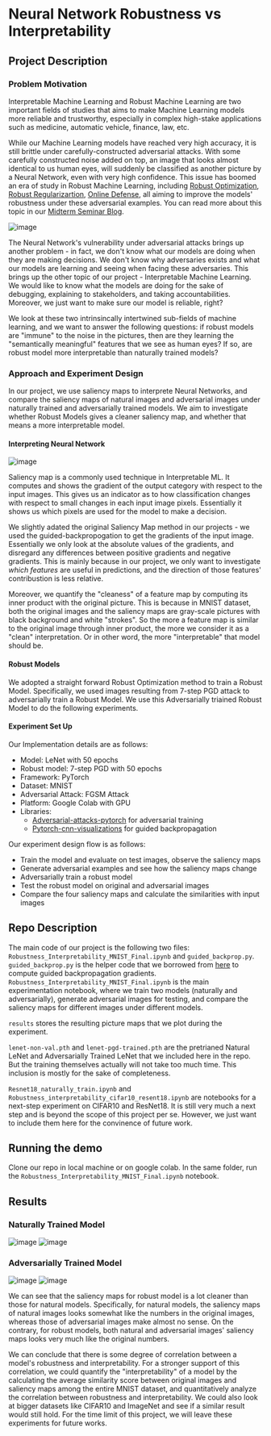 # Neural Network Robustness vs Interpretability
## Project Description
### Problem Motivation
Interpretable Machine Learning and Robust Machine Learning are two important fields of studies that aims to make Machine Learning models more reliable and trustworthy, especially in complex high-stake applications such as medicine, automatic vehicle, finance, law, etc. 

While our Machine Learning models have reached very high accuracy, it is still brittle under carefully-constructed adversarial attacks. With some carefully constructed noise added on top, an image that looks almost identical to us human eyes, will suddenly be classified as another picture by a Neural Network, even with very high confidence. This issue has boomed an era of study in Robust Machine Learning, including [Robust Optimization](https://arxiv.org/pdf/1706.06083.pdf), [Robust Regularizartion](https://arxiv.org/abs/1807.10272),  [Online Defense](https://arxiv.org/abs/2103.14222), all aiming to improve the models' robustness under these adversarial examples. You can read more about this topic in our [Midterm Seminar Blog](https://medium.com/@zixi-wang/comparing-adversarial-attacks-and-defenses-vision-vs-speech-5e2e0f9f753b).

![image](https://user-images.githubusercontent.com/59561588/146614009-dc0914f5-b52a-4e82-9067-8d0c89902ec1.png)

The Neural Network's vulnerability under adversarial attacks brings up another problem - in fact, we don't know what our models are doing when they are making decisions. We don't know why adversaries exists and what our models are learning and seeing when facing these adversaries. This brings up the other topic of our project - Interpretable Machine Learning. We would like to know what the models are doing for the sake of debugging, explaining to stakeholders, and taking accountabilities. Moreover, we just want to make sure our model is reliable, right?

We look at these two intrinsincally intertwined sub-fields of machine learning, and we want to answer the following questions: if robust models are "immune" to the noise in the pictures, then are they learning the "semantically meaningful" features that we see as human eyes? If so, are robust model more interpretable than naturally trained models?
### Approach and Experiment Design
In our project, we use saliency maps to interprete Neural Networks, and compare the saliency maps of natural images and adversarial images under naturally trained and adversarially trained models. We aim to investigate whether Robust Models gives a cleaner saliency map, and whether that means a more interpretable model.
#### Interpreting Neural Network
![image](https://user-images.githubusercontent.com/59561588/146616863-67730e9e-0d61-45e7-8139-975587fdd6e9.png)

Saliency map is a commonly used technique in Interpretable ML. It computes and shows the gradient of the output category with respect to the input images. This gives us an indicator as to how classification changes with respect to small changes in each input image pixels. Essentially it shows us which pixels are used for the model to make a decision. 

We slightly adated the original Saliency Map method in our projects - we used the guided-backpropogation to get the gradients of the input image. Essentially we only look at the absolute values of the gradients, and disregard any differences between positive gradients and negative gradients. This is mainly because in our project, we only want to investigate *which features* are useful in predictions, and the direction of those features' contribustion is less relative.

Moreover, we quantify the "cleaness" of a feature map by computing its inner product with the original picture. This is because in MNIST dataset, both the original images and the saliency maps are gray-scale pictures with black background and white "strokes". So the more a feature map is similar to the original image through inner product, the more we consider it as a "clean" interpretation. Or in other word, the more "interpretable" that model should be.
#### Robust Models
We adopted a straight forward Robust Optimization method to train a Robust Model. Specifically, we used images resulting from 7-step PGD attack to adversarially train a Robust Model. We use this Adversarially triained Robust Model to do the following experiments.
#### Experiment Set Up
Our Implementation details are as follows:
* Model: LeNet with 50 epochs
* Robust model: 7-step PGD with 50 epochs
* Framework: PyTorch
* Dataset: MNIST
* Adversarial Attack: FGSM Attack
* Platform: Google Colab with GPU
* Libraries: 
  * [Adversarial-attacks-pytorch](https://github.com/Harry24k/adversarial-attacks-pytorch) for adversarial training
  * [Pytorch-cnn-visualizations](https://github.com/utkuozbulak/pytorch-cnn-visualizations) for guided backpropagation

Our experiment design flow is as follows:
* Train the model and evaluate on test images, observe the saliency maps
* Generate adversarial examples and see how the saliency maps change
* Adversarially train a robust model
* Test the robust model on original and adversarial images
* Compare the four saliency maps and calculate the similarities with input images


## Repo Description
The main code of our project is the following two files: `Robustness_Interpretability_MNIST_Final.ipynb` and `guided_backprop.py`. `guided_backprop.py` is the helper code that we borrowed from [here](https://github.com/utkuozbulak/pytorch-cnn-visualizations) to compute guided backpropagation gradients. `Robustness_Interpretability_MNIST_Final.ipynb` is the main experimentation notebook, where we train two models (naturally and adversarially), generate adversarial images for testing, and compare the saliency maps for different images under different models.

`results` stores the resulting picture maps that we plot during the experiment.

`lenet-non-val.pth` and `lenet-pgd-trained.pth` are the pretrianed Natural LeNet and Adversarially Trained LeNet that we included here in the repo. But the training themselves actually will not take too much time. This inclusion is mostly for the sake of completeness.

`Resnet18_naturally_train.ipynb` and `Robustness_interpretability_cifar10_resent18.ipynb` are notebooks for a next-step experiment on CIFAR10 and ResNet18. It is still very much a next step and is beyond the scope of this project per se. However, we just want to include them here for the convinence of future work.

## Running the demo
Clone our repo in local machine or on google colab. In the same folder, run the `Robustness_Interpretability_MNIST_Final.ipynb` notebook.
## Results
### Naturally Trained Model
![image](https://user-images.githubusercontent.com/59561588/146620884-b86df0bf-c82e-4b4b-ad1e-59cc6bb83100.png)
![image](https://user-images.githubusercontent.com/59561588/146621757-0bee7b2f-4d14-4fd4-bba8-7bb43de1ffb8.png)


### Adversarially Trained Model
![image](https://user-images.githubusercontent.com/59561588/146620871-c7ba5057-ee5b-4690-91f3-c62ab27086a0.png)
![image](https://user-images.githubusercontent.com/59561588/146621764-168d6a83-fabe-4d39-b88d-a04f97c68aa6.png)


We can see that the saliency maps for robust model is a lot cleaner than those for natural models. Specifically, for natural models, the saliency maps of natural images looks somewhat like the numbers in the original images, whereas those of adversarial images make almost no sense. On the contrary, for robust models, both natural and adversarial images' saliency maps looks very much like the original numbers. 

We can conclude that there is some degree of correlation between a model's robustness and interpretability. For a stronger support of this correlation, we could quantify the "interpretability" of a model by the calculating the average similarity score between original images and saliency maps among the entire MNIST dataset, and quantitatively analyze the correlation between robustness and interpretability. We could also look at bigger datasets like CIFAR10 and ImageNet and see if a similar result would still hold. For the time limit of this project, we will leave these experiments for future works. 
